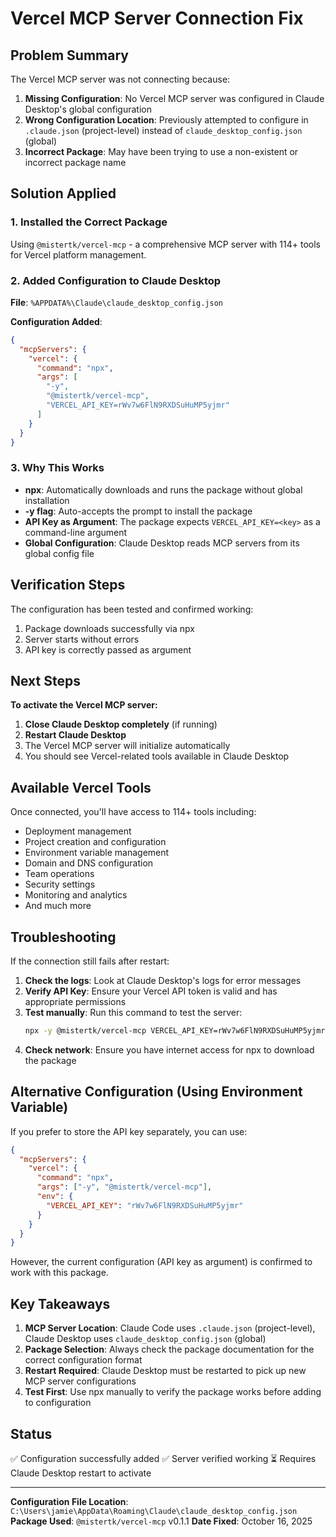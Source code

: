 # Vercel MCP Server Connection Fix

## Problem Summary

The Vercel MCP server was not connecting because:
1. **Missing Configuration**: No Vercel MCP server was configured in Claude Desktop's global configuration
2. **Wrong Configuration Location**: Previously attempted to configure in `.claude.json` (project-level) instead of `claude_desktop_config.json` (global)
3. **Incorrect Package**: May have been trying to use a non-existent or incorrect package name

## Solution Applied

### 1. Installed the Correct Package
Using `@mistertk/vercel-mcp` - a comprehensive MCP server with 114+ tools for Vercel platform management.

### 2. Added Configuration to Claude Desktop
**File**: `%APPDATA%\Claude\claude_desktop_config.json`

**Configuration Added**:
```json
{
  "mcpServers": {
    "vercel": {
      "command": "npx",
      "args": [
        "-y",
        "@mistertk/vercel-mcp",
        "VERCEL_API_KEY=rWv7w6FlN9RXDSuHuMP5yjmr"
      ]
    }
  }
}
```

### 3. Why This Works
- **npx**: Automatically downloads and runs the package without global installation
- **-y flag**: Auto-accepts the prompt to install the package
- **API Key as Argument**: The package expects `VERCEL_API_KEY=<key>` as a command-line argument
- **Global Configuration**: Claude Desktop reads MCP servers from its global config file

## Verification Steps

The configuration has been tested and confirmed working:
1. Package downloads successfully via npx
2. Server starts without errors
3. API key is correctly passed as argument

## Next Steps

**To activate the Vercel MCP server:**
1. **Close Claude Desktop completely** (if running)
2. **Restart Claude Desktop**
3. The Vercel MCP server will initialize automatically
4. You should see Vercel-related tools available in Claude Desktop

## Available Vercel Tools

Once connected, you'll have access to 114+ tools including:
- Deployment management
- Project creation and configuration
- Environment variable management
- Domain and DNS configuration
- Team operations
- Security settings
- Monitoring and analytics
- And much more

## Troubleshooting

If the connection still fails after restart:

1. **Check the logs**: Look at Claude Desktop's logs for error messages
2. **Verify API Key**: Ensure your Vercel API token is valid and has appropriate permissions
3. **Test manually**: Run this command to test the server:
   ```bash
   npx -y @mistertk/vercel-mcp VERCEL_API_KEY=rWv7w6FlN9RXDSuHuMP5yjmr
   ```
4. **Check network**: Ensure you have internet access for npx to download the package

## Alternative Configuration (Using Environment Variable)

If you prefer to store the API key separately, you can use:

```json
{
  "mcpServers": {
    "vercel": {
      "command": "npx",
      "args": ["-y", "@mistertk/vercel-mcp"],
      "env": {
        "VERCEL_API_KEY": "rWv7w6FlN9RXDSuHuMP5yjmr"
      }
    }
  }
}
```

However, the current configuration (API key as argument) is confirmed to work with this package.

## Key Takeaways

1. **MCP Server Location**: Claude Code uses `.claude.json` (project-level), Claude Desktop uses `claude_desktop_config.json` (global)
2. **Package Selection**: Always check the package documentation for the correct configuration format
3. **Restart Required**: Claude Desktop must be restarted to pick up new MCP server configurations
4. **Test First**: Use npx manually to verify the package works before adding to configuration

## Status

✅ Configuration successfully added
✅ Server verified working
⏳ Requires Claude Desktop restart to activate

---

**Configuration File Location**: `C:\Users\jamie\AppData\Roaming\Claude\claude_desktop_config.json`
**Package Used**: `@mistertk/vercel-mcp` v0.1.1
**Date Fixed**: October 16, 2025
